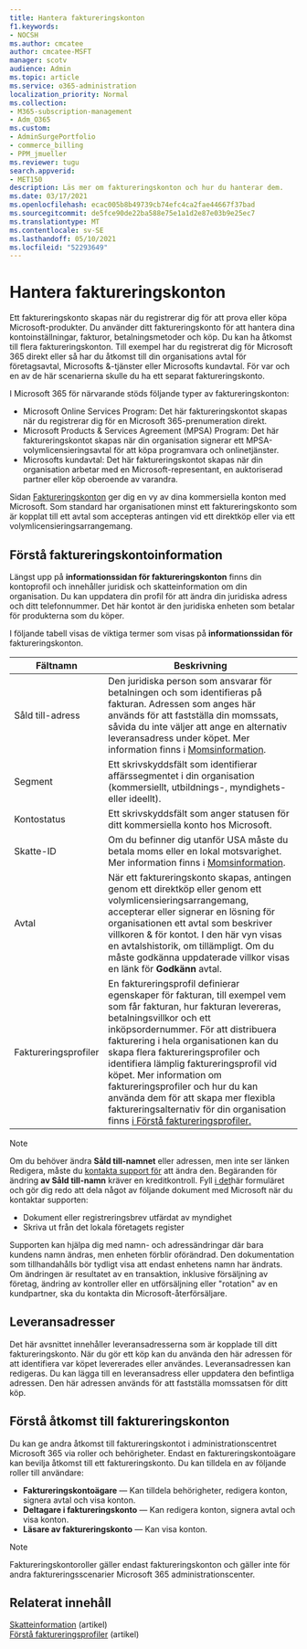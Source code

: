 ```yaml
---
title: Hantera faktureringskonton
f1.keywords:
- NOCSH
ms.author: cmcatee
author: cmcatee-MSFT
manager: scotv
audience: Admin
ms.topic: article
ms.service: o365-administration
localization_priority: Normal
ms.collection:
- M365-subscription-management
- Adm_O365
ms.custom:
- AdminSurgePortfolio
- commerce_billing
- PPM_jmueller
ms.reviewer: tugu
search.appverid:
- MET150
description: Läs mer om faktureringskonton och hur du hanterar dem.
ms.date: 03/17/2021
ms.openlocfilehash: ecac005b8b49739cb74efc4ca2fae44667f37bad
ms.sourcegitcommit: de5fce90de22ba588e75e1a1d2e87e03b9e25ec7
ms.translationtype: MT
ms.contentlocale: sv-SE
ms.lasthandoff: 05/10/2021
ms.locfileid: "52293649"
---
```

# <a name="manage-billing-accounts"></a>Hantera faktureringskonton

Ett faktureringskonto skapas när du registrerar dig för att prova eller köpa Microsoft-produkter. Du använder ditt faktureringskonto för att hantera dina kontoinställningar, fakturor, betalningsmetoder och köp. Du kan ha åtkomst till flera faktureringskonton. Till exempel har du registrerat dig för Microsoft 365 direkt eller så har du åtkomst till din organisations avtal för företagsavtal, Microsofts &-tjänster eller Microsofts kundavtal. För var och en av de här scenarierna skulle du ha ett separat faktureringskonto.

I Microsoft 365 för närvarande stöds följande typer av faktureringskonton:

- Microsoft Online Services Program: Det här faktureringskontot skapas när du registrerar dig för en Microsoft 365-prenumeration direkt.
- Microsoft Products & Services Agreement (MPSA) Program: Det här faktureringskontot skapas när din organisation signerar ett MPSA-volymlicensieringsavtal för att köpa programvara och onlinetjänster.
- Microsofts kundavtal: Det här faktureringskontot skapas när din organisation arbetar med en Microsoft-representant, en auktoriserad partner eller köp oberoende av varandra.

Sidan <a href="https://go.microsoft.com/fwlink/p/?linkid=2084771" target="_blank">Faktureringskonton</a> ger dig en vy av dina kommersiella konton med Microsoft. Som standard har organisationen minst ett faktureringskonto som är kopplat till ett avtal som accepteras antingen vid ett direktköp eller via ett volymlicensieringsarrangemang.

## <a name="understand-billing-account-details"></a>Förstå faktureringskontoinformation

Längst upp på **informationssidan för faktureringskonton** finns din kontoprofil och innehåller juridisk och skatteinformation om din organisation. Du kan uppdatera din profil för att ändra din juridiska adress och ditt telefonnummer. Det här kontot är den juridiska enheten som betalar för produkterna som du köper.

I följande tabell visas de viktiga termer som visas på **informationssidan för** faktureringskonton.

| Fältnamn | Beskrivning |
|------------------|------------------------------------------------------------------------------------------------------------------------------------------------------------------------------------------------------------------------------------------------------------------------------|
| Såld till-adress | Den juridiska person som ansvarar för betalningen och som identifieras på fakturan. Adressen som anges här används för att fastställa din momssats, såvida du inte väljer att ange en alternativ leveransadress under köpet. Mer information finns i [Momsinformation](billing-and-payments/tax-information.md). |
| Segment | Ett skrivskyddsfält som identifierar affärssegmentet i din organisation (kommersiellt, utbildnings-, myndighets- eller ideellt). |
| Kontostatus | Ett skrivskyddsfält som anger statusen för ditt kommersiella konto hos Microsoft. |
| Skatte-ID | Om du befinner dig utanför USA måste du betala moms eller en lokal motsvarighet. Mer information finns i [Momsinformation](billing-and-payments/tax-information.md). |
| Avtal | När ett faktureringskonto skapas, antingen genom ett direktköp eller genom ett volymlicensieringsarrangemang, accepterar eller signerar en lösning för organisationen ett avtal som beskriver villkoren & för kontot. I den här vyn visas en avtalshistorik, om tillämpligt. Om du måste godkänna uppdaterade villkor visas en länk för **Godkänn** avtal. |
| Faktureringsprofiler | En faktureringsprofil definierar egenskaper för fakturan, till exempel vem som får fakturan, hur fakturan levereras, betalningsvillkor och ett inköpsordernummer. För att distribuera fakturering i hela organisationen kan du skapa flera faktureringsprofiler och identifiera lämplig faktureringsprofil vid köpet. Mer information om faktureringsprofiler och hur du kan använda dem för att skapa mer flexibla faktureringsalternativ för din organisation finns [i Förstå faktureringsprofiler.](billing-and-payments/manage-billing-profiles.md) |

> [!NOTE]
> Om du behöver ändra **Såld till-namnet** eller adressen,  men inte ser länken Redigera, måste du [kontakta support för](../business-video/get-help-support.md) att ändra den. Begäranden för ändring **av Såld till-namn** kräver en kreditkontroll. Fyll [i det](https://www.microsoft.com/download/details.aspx?id=102732)här formuläret och gör dig redo att dela något av följande dokument med Microsoft när du kontaktar supporten:
>
> - Dokument eller registreringsbrev utfärdat av myndighet
> - Skriva ut från det lokala företagets register
>
> Supporten kan hjälpa dig med namn- och adressändringar där bara kundens namn ändras, men enheten förblir oförändrad. Den dokumentation som tillhandahålls bör tydligt visa att endast enhetens namn har ändrats. Om ändringen är resultatet av en transaktion, inklusive försäljning av företag, ändring av kontroller eller en utförsäljning eller "rotation" av en kundpartner, ska du kontakta din Microsoft-återförsäljare.

## <a name="shipping-addresses"></a>Leveransadresser

Det här avsnittet innehåller leveransadresserna som är kopplade till ditt faktureringskonto. När du gör ett köp kan du använda den här adressen för att identifiera var köpet levererades eller användes. Leveransadressen kan redigeras. Du kan lägga till en leveransadress eller uppdatera den befintliga adressen. Den här adressen används för att fastställa momssatsen för ditt köp.

## <a name="understand-access-to-billing-accounts"></a>Förstå åtkomst till faktureringskonton

Du kan ge andra åtkomst till faktureringskontot i administrationscentret Microsoft 365 via roller och behörigheter. Endast en faktureringskontoägare kan bevilja åtkomst till ett faktureringskonto. Du kan tilldela en av följande roller till användare:

- **Faktureringskontoägare** &mdash; Kan tilldela behörigheter, redigera konton, signera avtal och visa konton.
- **Deltagare i faktureringskonto** &mdash; Kan redigera konton, signera avtal och visa konton.
- **Läsare av faktureringskonto** &mdash; Kan visa konton.

> [!Note]
> Faktureringskontoroller gäller endast faktureringskonton och gäller inte för andra faktureringsscenarier Microsoft 365 administrationscenter.

## <a name="related-content"></a>Relaterat innehåll

[Skatteinformation](billing-and-payments/tax-information.md) (artikel) \
[Förstå faktureringsprofiler](billing-and-payments/manage-billing-profiles.md) (artikel)